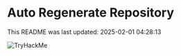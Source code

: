 # Auto Regenerate Repository

This README was last updated: 2025-02-01 04:28:13

 ![TryHackMe](https://tryhackme.com/badge/533634)